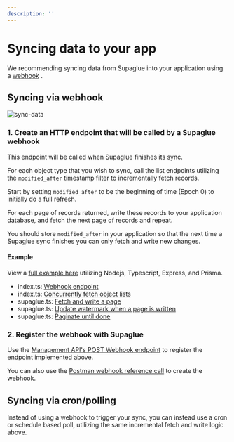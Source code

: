 ```yaml
---
description: ''
---
```


# Syncing data to your app

We recommending syncing data from Supaglue into your application using a [webhook](#1-create-an-http-endpoint-that-will-be-called-by-a-supaglue-webhook)
.

## Syncing via webhook

![sync-data](/img/etl.png)

### 1. Create an HTTP endpoint that will be called by a Supaglue webhook

This endpoint will be called when Supaglue finishes its sync.

For each object type that you wish to sync, call the list endpoints utilizing the `modified_after` timestamp filter to incrementally fetch records.

Start by setting `modified_after` to be the beginning of time (Epoch 0) to initially do a full refresh.

For each page of records returned, write these records to your application database, and fetch the next page of records and repeat.

You should store `modified_after` in your application so that the next time a Supaglue sync finishes you can only fetch and write new changes.

#### Example
View a [full example here](https://github.com/supaglue-labs/ts-etl-example) utilizing Nodejs, Typescript, Express, and Prisma.

- index.ts: [Webhook endpoint](https://github.com/supaglue-labs/ts-etl-example/blob/main/index.ts#L10)
- index.ts: [Concurrently fetch object lists](https://github.com/supaglue-labs/ts-etl-example/blob/main/index.ts#L25)
- supaglue.ts: [Fetch and write a page](https://github.com/supaglue-labs/ts-etl-example/blob/main/lib/supaglue.ts#L42)
- supaglue.ts: [Update watermark when a page is written](https://github.com/supaglue-labs/ts-etl-example/blob/main/lib/supaglue.ts#L95)
- supaglue:ts: [Paginate until done](https://github.com/supaglue-labs/ts-etl-example/blob/main/lib/supaglue.ts#L99)

### 2. Register the webhook with Supaglue

Use the [Management API's POST Webhook endpoint](../references/api/v2/mgmt#tag/Webhook/operation/createWebhook) to register the endpoint implemented above.

You can also use the [Postman webhook reference call](https://www.postman.com/supaglue/workspace/supaglue-public/request/18172762-f62a5612-c293-44c5-bb82-3f7b6c26aeb7) to create the webhook.

## Syncing via cron/polling

Instead of using a webhook to trigger your sync, you can instead use a cron or schedule based poll, utilizing the same incremental fetch and write logic above.
